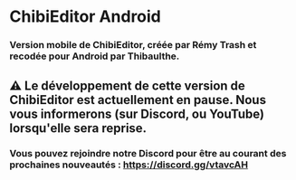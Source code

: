 # ChibiEditor Android

### Version mobile de ChibiEditor, créée par Rémy Trash et recodée pour Android par Thibaulthe.


## ⚠️ Le développement de cette version de ChibiEditor est actuellement en pause. Nous vous informerons (sur Discord, ou YouTube) lorsqu'elle sera reprise.
### Vous pouvez rejoindre notre Discord pour être au courant des prochaines nouveautés : https://discord.gg/vtavcAH

